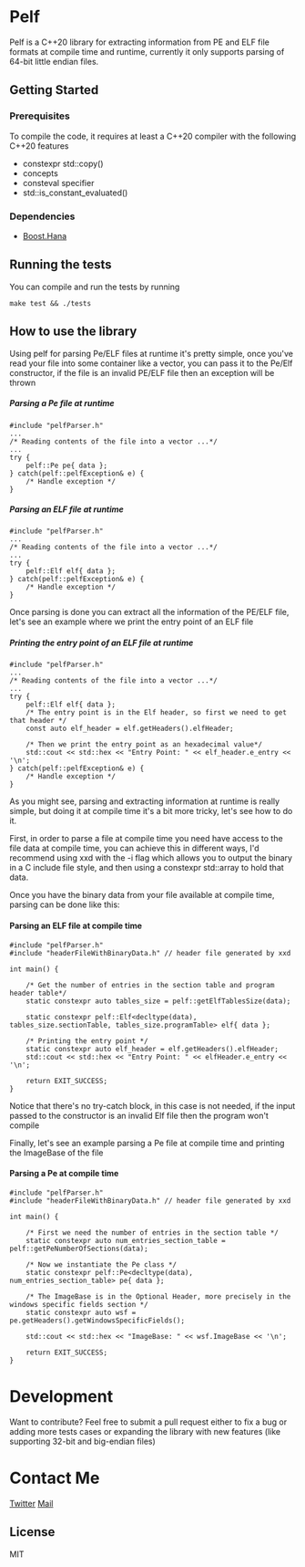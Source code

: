 # Pelf


Pelf is a C++20 library for extracting information from PE and ELF file formats at compile time and runtime, currently it only supports parsing of 64-bit little endian files.

## Getting Started
### Prerequisites

To compile the code, it requires at least a C++20 compiler with the following C++20 features

- constexpr std::copy()
- concepts
- consteval specifier
- std::is_constant_evaluated()

### Dependencies
- [Boost.Hana](http://boostorg.github.io/hana/) 

## Running the tests
You can compile and run the tests by running
```
make test && ./tests
```

## How to use the library
Using pelf for parsing Pe/ELF files at runtime it's pretty simple, once you've read your file into some container like a vector, you can pass it to the Pe/Elf constructor, if the file is an invalid PE/ELF file then an exception will be thrown

##### Parsing a Pe file at runtime 
```
#include "pelfParser.h"
...
/* Reading contents of the file into a vector ...*/
...
try {
    pelf::Pe pe{ data };
} catch(pelf::pelfException& e) {
    /* Handle exception */
}
```

##### Parsing an ELF file at runtime 
```
#include "pelfParser.h"
...
/* Reading contents of the file into a vector ...*/
...
try {
    pelf::Elf elf{ data };
} catch(pelf::pelfException& e) {
    /* Handle exception */
}
```

Once parsing is done you can extract all the information of the PE/ELF file, let's see an example where we print the entry point of an ELF file

##### Printing the entry point of an ELF file at runtime 
```
#include "pelfParser.h"
...
/* Reading contents of the file into a vector ...*/
...
try {
    pelf::Elf elf{ data };
    /* The entry point is in the Elf header, so first we need to get that header */
    const auto elf_header = elf.getHeaders().elfHeader;
    
    /* Then we print the entry point as an hexadecimal value*/
    std::cout << std::hex << "Entry Point: " << elf_header.e_entry << '\n';
} catch(pelf::pelfException& e) {
    /* Handle exception */
}
```

As you might see, parsing and extracting information at runtime is really simple, but doing it at compile time it's a bit more tricky, let's see how to do it.

First, in order to parse a file at compile time you need have access to the file data at compile time, you can achieve this in different ways, I'd recommend using xxd with the -i flag which allows you to output the binary in a C include file style, and then using a constexpr std::array to hold that data.

Once you have the binary data from your file available at compile time, parsing can be done like this:
#### Parsing an ELF file at compile time
```
#include "pelfParser.h"
#include "headerFileWithBinaryData.h" // header file generated by xxd

int main() {
    
    /* Get the number of entries in the section table and program header table*/
    static constexpr auto tables_size = pelf::getElfTablesSize(data);
    
    static constexpr pelf::Elf<decltype(data), tables_size.sectionTable, tables_size.programTable> elf{ data };
    
    /* Printing the entry point */
    static constexpr auto elf_header = elf.getHeaders().elfHeader;
    std::cout << std::hex << "Entry Point: " << elfHeader.e_entry << '\n';
    
    return EXIT_SUCCESS;    
}

```

Notice that there's no try-catch block, in this case is not needed, if the input passed to the constructor is an invalid Elf file then the program won't compile

Finally, let's see an example parsing a Pe file at compile time and printing the ImageBase of the file
#### Parsing a Pe at compile time
```
#include "pelfParser.h"
#include "headerFileWithBinaryData.h" // header file generated by xxd

int main() {

    /* First we need the number of entries in the section table */
    static constexpr auto num_entries_section_table = pelf::getPeNumberOfSections(data);
    
    /* Now we instantiate the Pe class */
    static constexpr pelf::Pe<decltype(data), num_entries_section_table> pe{ data };
        
    /* The ImageBase is in the Optional Header, more precisely in the windows specific fields section */
    static constexpr auto wsf = pe.getHeaders().getWindowsSpecificFields();
    
    std::cout << std::hex << "ImageBase: " << wsf.ImageBase << '\n'; 
        
    return EXIT_SUCCESS;
}
```




# Development
Want to contribute? Feel free to submit a pull request either to fix a bug or adding more tests cases or expanding the library with new features (like supporting 32-bit and big-endian files) 

# Contact Me
[Twitter](https://twitter.com/Rebraws1)
[Mail](Rebraws@protonmail.com)


## License

MIT
